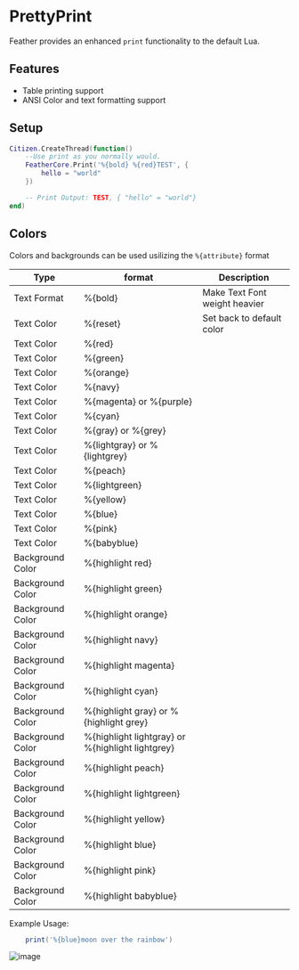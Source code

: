 # PrettyPrint

Feather provides an enhanced `print` functionality to the default Lua.

## Features

- Table printing support
- ANSI Color and text formatting support

## Setup

```lua
Citizen.CreateThread(function()
    --Use print as you normally would.
    FeatherCore.Print('%{bold} %{red}TEST', {
        hello = "world"
    })

    -- Print Output: TEST, { "hello" = "world"}
end)
```

## Colors

Colors and backgrounds can be used usilizing the `%{attribute}` format

| Type             | format                                           | Description                   |
| ---------------- | ------------------------------------------------ | ----------------------------- |
| Text Format      | %{bold}                                          | Make Text Font weight heavier |
| Text Color       | %{reset}                                         | Set back to default color     |
| Text Color       | %{red}                                           |                               |
| Text Color       | %{green}                                         |                               |
| Text Color       | %{orange}                                        |                               |
| Text Color       | %{navy}                                          |                               |
| Text Color       | %{magenta} or %{purple}                          |                               |
| Text Color       | %{cyan}                                          |                               |
| Text Color       | %{gray} or %{grey}                               |                               |
| Text Color       | %{lightgray} or %{lightgrey}                     |                               |
| Text Color       | %{peach}                                         |                               |
| Text Color       | %{lightgreen}                                    |                               |
| Text Color       | %{yellow}                                        |                               |
| Text Color       | %{blue}                                          |                               |
| Text Color       | %{pink}                                          |                               |
| Text Color       | %{babyblue}                                      |                               |
| Background Color | %{highlight red}                                 |                               |
| Background Color | %{highlight green}                               |                               |
| Background Color | %{highlight orange}                              |                               |
| Background Color | %{highlight navy}                                |                               |
| Background Color | %{highlight magenta}                             |                               |
| Background Color | %{highlight cyan}                                |                               |
| Background Color | %{highlight gray} or %{highlight grey}           |                               |
| Background Color | %{highlight lightgray} or %{highlight lightgrey} |                               |
| Background Color | %{highlight peach}                               |                               |
| Background Color | %{highlight lightgreen}                          |                               |
| Background Color | %{highlight yellow}                              |                               |
| Background Color | %{highlight blue}                                |                               |
| Background Color | %{highlight pink}                                |                               |
| Background Color | %{highlight babyblue}                            |                               |

Example Usage:

```lua
    print('%{blue}moon over the rainbow')
```

![image](https://user-images.githubusercontent.com/10902965/206995197-bf635488-75a1-4f40-866a-080b5f09b065.png)
